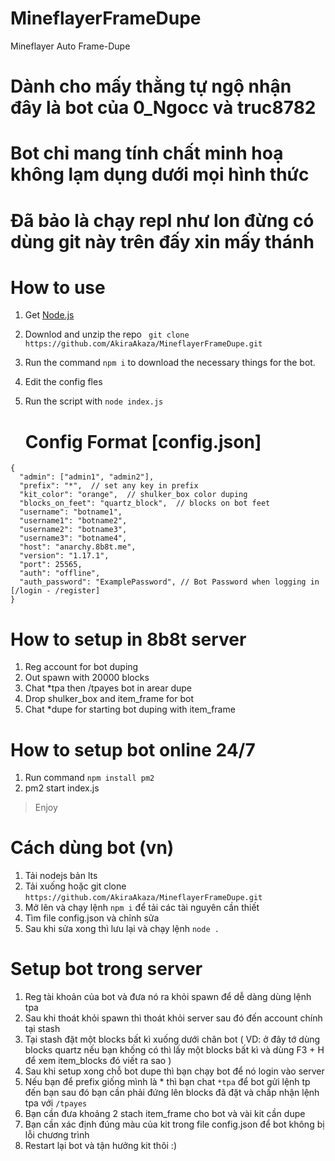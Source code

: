 # MineflayerFrameDupe
Mineflayer Auto Frame-Dupe

# Dành cho mấy thằng tự ngộ nhận đây là bot của 0_Ngocc và truc8782 
# Bot chỉ mang tính chất minh hoạ không lạm dụng dưới mọi hình thức
# Đã bảo là chạy repl như lon đừng có dùng git này trên đấy xin mấy thánh

# How to use
1. Get [Node.js](https://nodejs.org)
2. Downlod and unzip the repo `` git clone https://github.com/AkiraAkaza/MineflayerFrameDupe.git``
3. Run the command ``npm i`` to download the necessary things for the bot.
5. Edit the config fles
6. Run the script with ``node index.js``

   # Config Format [config.json]
```
{
  "admin": ["admin1", "admin2"],  
  "prefix": "*",  // set any key in prefix
  "kit_color": "orange",  // shulker_box color duping
  "blocks_on_feet": "quartz_block",  // blocks on bot feet
  "username": "botname1",
  "username1": "botname2",
  "username2": "botname3",
  "username3": "botname4",
  "host": "anarchy.8b8t.me",
  "version": "1.17.1",
  "port": 25565,
  "auth": "offline",
  "auth_password": "ExamplePassword", // Bot Password when logging in [/login - /register]
}

```

# How to setup in 8b8t server
1. Reg account for bot duping
2. Out spawn with 20000 blocks
3. Chat *tpa then /tpayes bot in arear dupe
4. Drop shulker_box and item_frame for bot
5. Chat *dupe for starting bot duping with item_frame

# How to setup bot online 24/7
1. Run command ``npm install pm2``
2. pm2 start index.js
   
> Enjoy 

# Cách dùng bot (vn)
1. Tải nodejs bản lts
2. Tải xuống hoặc git clone ``https://github.com/AkiraAkaza/MineflayerFrameDupe.git``
3. Mở lên và chạy lệnh ``npm i`` để tải các tài nguyên cần thiết
4. Tìm file config.json và chỉnh sửa
5. Sau khi sửa xong thì lưu lại và chạy lệnh ``node .``

# Setup bot trong server 
1. Reg tài khoản của bot và đưa nó ra khỏi spawn để dễ dàng dùng lệnh tpa
2. Sau khi thoát khỏi spawn thì thoát khỏi server sau đó đến account chính tại stash
3. Tại stash đặt một blocks bất kì xuống dưới chân bot ( VD: ở đây tớ dùng blocks quartz nếu bạn khống có thì lấy một blocks bất kì và dùng F3 + H để xem item_blocks đó viết ra sao )
4. Sau khi setup xong chỗ bot dupe thì bạn chạy bot để nó login vào server
5. Nếu bạn để prefix giống mình là * thì bạn chat ``*tpa`` để bot gửi lệnh tp đến bạn sau đó bạn cần phải đứng lên blocks đã đặt và chấp nhận lệnh tpa với ``/tpayes``
6. Bạn cần đưa khoảng 2 stach item_frame cho bot và vài kit cần dupe
7. Bạn cần xác định đúng màu của kit trong file config.json để bot không bị lỗi chương trình
8. Restart lại bot và tận hưởng kit thôi :)
